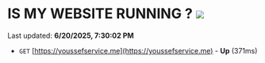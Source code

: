 # IS MY WEBSITE RUNNING ? [![](https://img.shields.io/static/v1?label=Sponsor&message=%E2%9D%A4&logo=GitHub&color=%23fe8e86)](https://github.com/sponsors/Youssef-Lehmam)

Last updated: **6/20/2025, 7:30:02 PM**

- `GET` [https://youssefservice.me](https://youssefservice.me) - **Up** (371ms)
